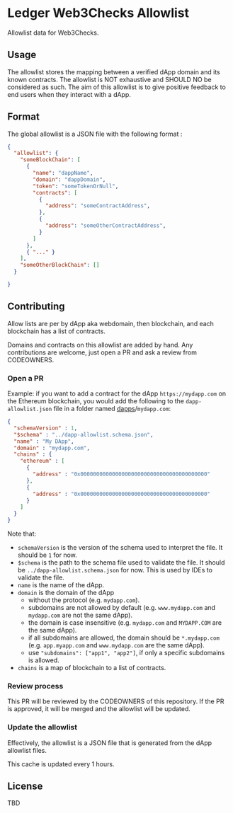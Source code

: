 # Ledger Web3Checks Allowlist

Allowlist data for Web3Checks.

## Usage

The allowlist stores the mapping between a verified dApp domain and its known contracts.
The allowlist is NOT exhaustive and SHOULD NO be considered as such.
The aim of this allowlist is to give positive feedback to end users when they interact with a dApp.

## Format

The global allowlist is a JSON file with the following format :

```json
{
  "allowlist": {
    "someBlockChain": [
      {
        "name": "dappName",
        "domain": "dappDomain",
        "token": "someTokenOrNull",
        "contracts": [
          {
            "address": "someContractAddress",
          },
          { 
            "address": "someOtherContractAddress",
          }
        ]
      },
      { "..." }
    ],
    "someOtherBlockChain": []
  }

}
```

## Contributing

Allow lists are per by dApp aka webdomain, then blockchain, and each blockchain has a list of contracts.

Domains and contracts on this allowlist are added by hand. Any contributions are welcome, just open a PR and ask a review from CODEOWNERS.

### Open a PR

Example: if you want to add a contract for the dApp `https://mydapp.com` on the Ethereum blockchain, you would add the following to the `dapp-allowlist.json` file in a folder named [dapps](dapps/)/`mydapp.com`:

```json
{
  "schemaVersion" : 1,
  "$schema" : "../dapp-allowlist.schema.json",
  "name" : "My DApp",
  "domain" : "mydapp.com",
  "chains" : {
    "ethereum" : [
      {
        "address" : "0x0000000000000000000000000000000000000000"
      },
      {
        "address" : "0x0000000000000000000000000000000000000000"
      }
    ]
  }
}
```

Note that:

* `schemaVersion` is the version of the schema used to interpret the file. It should be `1` for now.
* `$schema` is the path to the schema file used to validate the file. It should be `../dapp-allowlist.schema.json` for now. This is used by IDEs to validate the file.
* `name` is the name of the dApp.
* `domain` is the domain of the dApp
  * without the protocol (e.g. `mydapp.com`).
  * subdomains are not allowed by default (e.g. `www.mydapp.com` and `mydapp.com` are not the same dApp).
  * the domain is case insensitive (e.g. `mydapp.com` and `MYDAPP.COM` are the same dApp).
  * if all subdomains are allowed, the domain should be `*.mydapp.com` (e.g. `app.myapp.com` and `www.mydapp.com` are the same dApp).
  * use `"subdomains": ["app1", "app2"]`,
 if only a specific subdomains is allowed.
* `chains` is a map of blockchain to a list of contracts.

### Review process

This PR will be reviewed by the CODEOWNERS of this repository. If the PR is approved, it will be merged and the allowlist will be updated.

### Update the allowlist

Effectively, the allowlist is a JSON file that is generated from the dApp allowlist files.

This cache is updated every 1 hours.

## License

TBD
